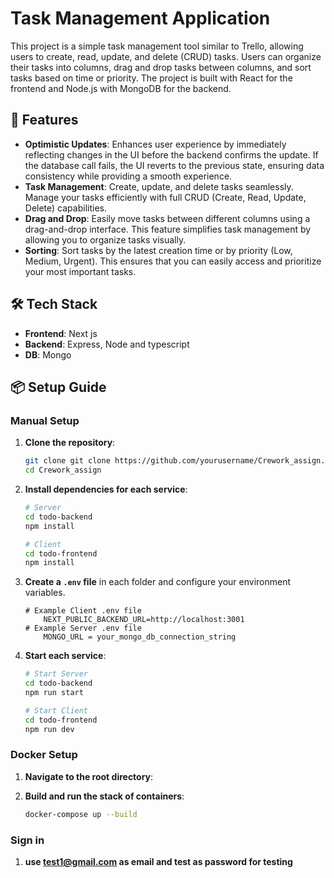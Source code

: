 

# Task Management Application

This project is a simple task management tool similar to Trello, allowing users to create, read, update, and delete (CRUD) tasks. Users can organize their tasks into columns, drag and drop tasks between columns, and sort tasks based on time or priority. The project is built with React for the frontend and Node.js with MongoDB for the backend.

## 🌟 Features

- **Optimistic Updates**: Enhances user experience by immediately reflecting changes in the UI before the backend confirms the update. If the database call fails, the UI reverts to the previous state, ensuring data consistency while providing a smooth experience.
- **Task Management**: Create, update, and delete tasks seamlessly. Manage your tasks efficiently with full CRUD (Create, Read, Update, Delete) capabilities.
- **Drag and Drop**: Easily move tasks between different columns using a drag-and-drop interface. This feature simplifies task management by allowing you to organize tasks visually.
- **Sorting**: Sort tasks by the latest creation time or by priority (Low, Medium, Urgent). This ensures that you can easily access and prioritize your most important tasks.



## 🛠️ Tech Stack
- **Frontend**: Next js
- **Backend**: Express, Node and typescript
- **DB**: Mongo

## 📦 Setup Guide

### Manual Setup
1. **Clone the repository**:
    ```sh
    git clone git clone https://github.com/yourusername/Crework_assign.git
    cd Crework_assign
    ```

2. **Install dependencies for each service**:
    ```sh
    # Server
    cd todo-backend
    npm install

    # Client
    cd todo-frontend
    npm install
    ```

3. **Create a `.env` file** in each folder and configure your environment variables.
    ```env
    # Example Client .env file
	    NEXT_PUBLIC_BACKEND_URL=http://localhost:3001
    # Example Server .env file
	    MONGO_URL = your_mongo_db_connection_string

    ```

5. **Start each service**:
    ```sh
    # Start Server
    cd todo-backend
    npm run start

    # Start Client
    cd todo-frontend
    npm run dev
    ```

### Docker Setup
1. **Navigate to the root directory**:

2. **Build and run the stack of containers**:
    ```sh
    docker-compose up --build
    ```
### Sign in
1.    **use test1@gmail.com as email and test as password for testing**